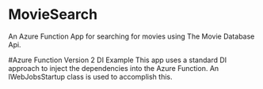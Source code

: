 # MovieSearch
An Azure Function App for searching for movies using The Movie Database Api.

#Azure Function Version 2 DI Example
This app uses a standard DI approach to inject the dependencies into the Azure Function. An IWebJobsStartup class is used to accomplish this.

